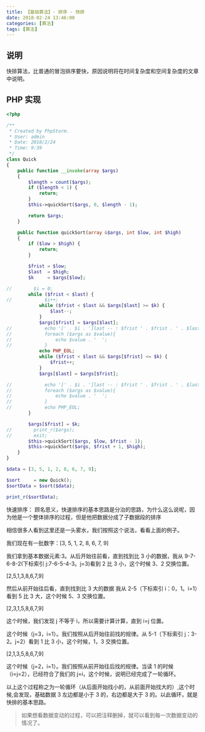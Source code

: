 ```yaml
---
title: 【基础算法】- 排序 - 快排
date: 2018-02-24 13:46:00
categories: [算法]
tags: [算法]
---
```


## 说明

快排算法，比普通的冒泡排序要快，原因说明将在时间复杂度和空间复杂度的文章中说明。

## PHP 实现

```php
<?php

/**
 * Created by PhpStorm.
 * User: admin
 * Date: 2018/2/24
 * Time: 9:39
 */
class Quick
{
    public function __invoke(array $args)
    {
        $length = count($args);
        if ($length < 1) {
            return;
        }
        $this->quickSort($args, 0, $length - 1);

        return $args;
    }

    public function quickSort(array &$args, int $low, int $high)
    {
        if ($low > $high) {
            return;
        }

        $frist = $low;
        $last  = $high;
        $k     = $args[$low];

//        $i = 0;
        while ($frist < $last) {
//            $i++;
            while ($frist < $last && $args[$last] >= $k) {
                $last--;
            }
            $args[$frist] = $args[$last];
//            echo '[' . $i . ']last -- : $frist ' . $frist . ' . $last ' . $last . PHP_EOL;
//            foreach ($args as $value){
//                echo $value . '  ';
//            }
            echo PHP_EOL;
            while ($frist < $last && $args[$frist] <= $k) {
                $frist++;
            }
            $args[$last] = $args[$frist];

//            echo '[' . $i . ']last -- : $frist ' . $frist . ' . $last ' . $last . PHP_EOL;
//            foreach ($args as $value){
//                echo $value . '  ';
//            }
//            echo PHP_EOL;
        }

        $args[$frist] = $k;
//        print_r($args);
//        exit;
        $this->quickSort($args, $low, $frist - 1);
        $this->quickSort($args, $frist + 1, $high);
    }
}

$data = [3, 5, 1, 2, 8, 6, 7, 9];

$sort     = new Quick();
$sortData = $sort($data);

print_r($sortData);
```

<!-- more -->

快速排序：
顾名思义，快速排序的基本思路是分治的思路，为什么这么说呢，因为他是一个整体排序的过程，但是他把数据分成了子数据段的排序

相信很多人看到这里还是一头雾水，我们按照这个说法，看看上面的例子。

我们现在有一批数字：[3, 5, 1, 2, 8, 6, 7, 9]

我们拿到基本数据元素:3。从后开始往前看，直到找到比 3 小的数据，我从 9-7-6-8-2(下标索引 j:7-6-5-4-3。j=3)看到 2 比 3 小，这个时候 3、2 交换位置。

[2,5,1,3,8,6,7,9]

然后从前开始往后看，直到找到比 3 大的数据
我从 2-5（下标索引 i：0，1。i=1）看到 5 比 3 大，这个时候 5、3 交换位置。

[2,3,1,5,8,6,7,9]

这个时候，我们发现 j 不等于 i，所以需要计算计算，直到 i=j 位置。

这个时候（j=3，i=1）。我们按照从后开始往前找的规律。从 5-1（下标索引 j：3-2。j=2）看到 1 比 3 小，这个时候，1，3 交换位置。

[2,1,3,5,8,6,7,9]

这个时候（j=2，i=1）。我们按照从前开始往后找的规律。当读 1 的时候（i=j=2），已经符合了我们的 j=i，这个时候，说明已经完成了一轮循环。

以上这个过程称之为一轮循环（从后面开始找小的，从前面开始找大的）,这个时候,会发现，基础数据 3 左边都是小于 3 的，右边都是大于 3 的。以此循环，就是快排的基本思路。

> 如果想看数据变动的过程，可以把注释删掉，就可以看到每一次数据变动的情况了。
